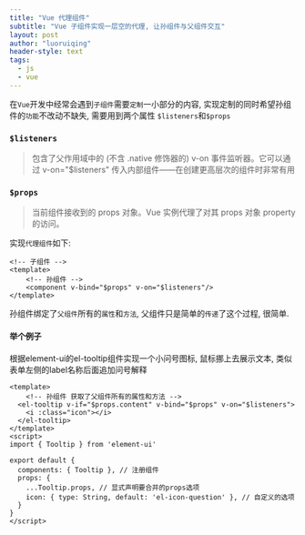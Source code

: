 ```yaml
---
title: "Vue 代理组件"
subtitle: "Vue 子组件实现一层空的代理, 让孙组件与父组件交互"
layout: post
author: "luoruiqing"
header-style: text
tags:
  - js
  - vue
---
```



在`Vue`开发中经常会遇到`子组件`需要`定制`一小部分的内容, 实现定制的同时希望孙组件的`功能`不改动不缺失, 需要用到两个属性 `$listeners`和`$props`

### `$listeners`
> 包含了父作用域中的 (不含 .native 修饰器的) v-on 事件监听器。它可以通过 v-on="$listeners" 传入内部组件——在创建更高层次的组件时非常有用

### `$props`
> 当前组件接收到的 props 对象。Vue 实例代理了对其 props 对象 property 的访问。

实现`代理组件`如下: 
```vue
<!-- 子组件 -->
<template>
    <!-- 孙组件 -->
    <component v-bind="$props" v-on="$listeners"/>
</template>
```

孙组件绑定了`父组件`所有的`属性`和`方法`, 父组件只是简单的`传递`了这个过程, 很简单.


#### 举个例子

根据element-ui的el-tooltip组件实现一个小问号图标, 鼠标挪上去展示文本, 类似表单左侧的label名称后面追加问号解释

```vue
<template>
    <!-- 孙组件 获取了父组件所有的属性和方法 -->
  <el-tooltip v-if="$props.content" v-bind="$props" v-on="$listeners">
    <i :class="icon"></i>
  </el-tooltip>
</template>
<script>
import { Tooltip } from 'element-ui'

export default {
  components: { Tooltip }, // 注册组件
  props: {
    ...Tooltip.props, // 显式声明要合并的props选项
    icon: { type: String, default: 'el-icon-question' }, // 自定义的选项
  }
}
</script>
```